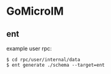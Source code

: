 # GoMicroIM

## ent

example user rpc:
```shell
$ cd rpc/user/internal/data
$ ent generate ./schema --target=ent
```